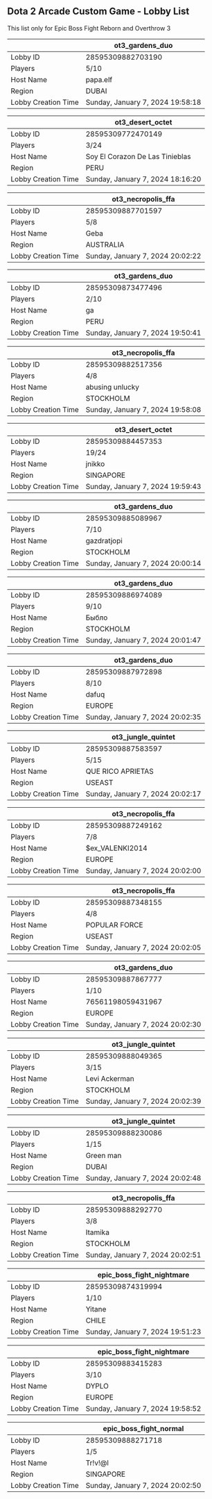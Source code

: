 ## Dota 2 Arcade Custom Game - Lobby List

This list only for Epic Boss Fight Reborn and Overthrow 3

|  | ot3_gardens_duo |
| ------ | ------ |
| Lobby ID | 28595309882703190 |
| Players | 5/10 |
| Host Name | papa.elf |
| Region | DUBAI |
| Lobby Creation Time | Sunday, January 7, 2024 19:58:18 |


|  | ot3_desert_octet |
| ------ | ------ |
| Lobby ID | 28595309772470149 |
| Players | 3/24 |
| Host Name | Soy El Corazon De Las Tinieblas |
| Region | PERU |
| Lobby Creation Time | Sunday, January 7, 2024 18:16:20 |


|  | ot3_necropolis_ffa |
| ------ | ------ |
| Lobby ID | 28595309887701597 |
| Players | 5/8 |
| Host Name | Geba |
| Region | AUSTRALIA |
| Lobby Creation Time | Sunday, January 7, 2024 20:02:22 |


|  | ot3_gardens_duo |
| ------ | ------ |
| Lobby ID | 28595309873477496 |
| Players | 2/10 |
| Host Name | ga |
| Region | PERU |
| Lobby Creation Time | Sunday, January 7, 2024 19:50:41 |


|  | ot3_necropolis_ffa |
| ------ | ------ |
| Lobby ID | 28595309882517356 |
| Players | 4/8 |
| Host Name | abusing unlucky |
| Region | STOCKHOLM |
| Lobby Creation Time | Sunday, January 7, 2024 19:58:08 |


|  | ot3_desert_octet |
| ------ | ------ |
| Lobby ID | 28595309884457353 |
| Players | 19/24 |
| Host Name | jnikko |
| Region | SINGAPORE |
| Lobby Creation Time | Sunday, January 7, 2024 19:59:43 |


|  | ot3_gardens_duo |
| ------ | ------ |
| Lobby ID | 28595309885089967 |
| Players | 7/10 |
| Host Name | gazdratjopi |
| Region | STOCKHOLM |
| Lobby Creation Time | Sunday, January 7, 2024 20:00:14 |


|  | ot3_gardens_duo |
| ------ | ------ |
| Lobby ID | 28595309886974089 |
| Players | 9/10 |
| Host Name | Быбло |
| Region | STOCKHOLM |
| Lobby Creation Time | Sunday, January 7, 2024 20:01:47 |


|  | ot3_gardens_duo |
| ------ | ------ |
| Lobby ID | 28595309887972898 |
| Players | 8/10 |
| Host Name | dafuq |
| Region | EUROPE |
| Lobby Creation Time | Sunday, January 7, 2024 20:02:35 |


|  | ot3_jungle_quintet |
| ------ | ------ |
| Lobby ID | 28595309887583597 |
| Players | 5/15 |
| Host Name | QUE RICO APRIETAS |
| Region | USEAST |
| Lobby Creation Time | Sunday, January 7, 2024 20:02:17 |


|  | ot3_necropolis_ffa |
| ------ | ------ |
| Lobby ID | 28595309887249162 |
| Players | 7/8 |
| Host Name | $ex_VALENKI2014 |
| Region | EUROPE |
| Lobby Creation Time | Sunday, January 7, 2024 20:02:00 |


|  | ot3_necropolis_ffa |
| ------ | ------ |
| Lobby ID | 28595309887348155 |
| Players | 4/8 |
| Host Name | POPULAR FORCE |
| Region | USEAST |
| Lobby Creation Time | Sunday, January 7, 2024 20:02:05 |


|  | ot3_gardens_duo |
| ------ | ------ |
| Lobby ID | 28595309887867777 |
| Players | 1/10 |
| Host Name | 76561198059431967 |
| Region | EUROPE |
| Lobby Creation Time | Sunday, January 7, 2024 20:02:30 |


|  | ot3_jungle_quintet |
| ------ | ------ |
| Lobby ID | 28595309888049365 |
| Players | 3/15 |
| Host Name | Levi Ackerman |
| Region | STOCKHOLM |
| Lobby Creation Time | Sunday, January 7, 2024 20:02:39 |


|  | ot3_jungle_quintet |
| ------ | ------ |
| Lobby ID | 28595309888230086 |
| Players | 1/15 |
| Host Name | Green man |
| Region | DUBAI |
| Lobby Creation Time | Sunday, January 7, 2024 20:02:48 |


|  | ot3_necropolis_ffa |
| ------ | ------ |
| Lobby ID | 28595309888292770 |
| Players | 3/8 |
| Host Name | Itamika |
| Region | STOCKHOLM |
| Lobby Creation Time | Sunday, January 7, 2024 20:02:51 |


|  | epic_boss_fight_nightmare |
| ------ | ------ |
| Lobby ID | 28595309874319994 |
| Players | 1/10 |
| Host Name | Yitane |
| Region | CHILE |
| Lobby Creation Time | Sunday, January 7, 2024 19:51:23 |


|  | epic_boss_fight_nightmare |
| ------ | ------ |
| Lobby ID | 28595309883415283 |
| Players | 3/10 |
| Host Name | DYPLO |
| Region | EUROPE |
| Lobby Creation Time | Sunday, January 7, 2024 19:58:52 |


|  | epic_boss_fight_normal |
| ------ | ------ |
| Lobby ID | 28595309888271718 |
| Players | 1/5 |
| Host Name | Tr!v!@l |
| Region | SINGAPORE |
| Lobby Creation Time | Sunday, January 7, 2024 20:02:50 |


